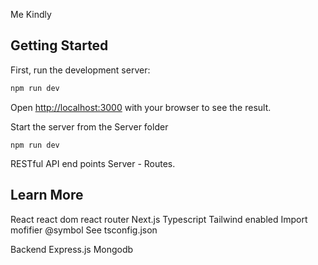 Me Kindly

## Getting Started

First, run the development server:

```bash
npm run dev
```

Open [http://localhost:3000](http://localhost:3000) with your browser to see the result.

Start the server from the Server folder

```
npm run dev
```

RESTful API end points Server - Routes.



## Learn More

React
react dom 
react router
Next.js 
Typescript
Tailwind enabled
Import mofifier @symbol 
See tsconfig.json

Backend
Express.js 
Mongodb
